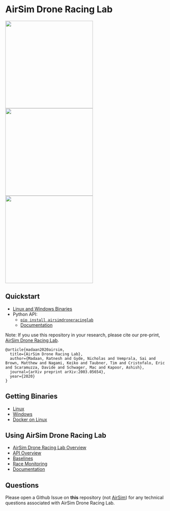 # AirSim Drone Racing Lab 

<img src="https://github.com/madratman/airsim_neurips_gifs/blob/master/imgs/neurips_b99_3_drones.gif?raw=true" width="275"> <img src="https://github.com/madratman/airsim_neurips_gifs/blob/master/imgs/neurips_soccer_field_8_drones.gif?raw=true" width="275"> <img src="https://github.com/madratman/airsim_neurips_gifs/blob/master/imgs/neurips_zhangjiajie_4_drones.gif?raw=true" width="275">

## Quickstart
- [Linux and Windows Binaries](https://github.com/microsoft/AirSim-Drone-Racing-Lab/releases)
- Python API:    
  - [`pip install airsimdroneracinglab`](https://pypi.org/project/airsimdroneracinglab/)   
  - [Documentation](https://microsoft.github.io/AirSim-Drone-Racing-Lab/) 

Note: If you use this repository in your research, please cite our pre-print, [AirSim Drone Racing Lab](https://arxiv.org/abs/2003.05654).

```
@article{madaan2020airsim,
  title={AirSim Drone Racing Lab},
  author={Madaan, Ratnesh and Gyde, Nicholas and Vemprala, Sai and Brown, Matthew and Nagami, Keiko and Taubner, Tim and Cristofalo, Eric and Scaramuzza, Davide and Schwager, Mac and Kapoor, Ashish},
  journal={arXiv preprint arXiv:2003.05654},
  year={2020}
}
```

## Getting Binaries
- [Linux](docs/using_binaries.md#linux)
- [Windows](docs/using_binaries.md#windows)
- [Docker on Linux](docs/docker.md)

## Using AirSim Drone Racing Lab
- [AirSim Drone Racing Lab Overview](docs/adrl_overview.md)
- [API Overview](docs/api_overview.md)
- [Baselines](docs/baselines.md)
- [Race Monitoring](docs/race_monitoring.md)
- [Documentation](https://microsoft.github.io/AirSim-Drone-Racing-Lab/api.html)

## Questions
Please open a Github Issue on **this** repository (not [AirSim](https://github.com/microsoft/AirSim)) for any technical questions associated with AirSim Drone Racing Lab. 
